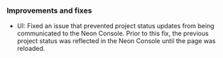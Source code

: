 ### Improvements and fixes

- UI: Fixed an issue that prevented project status updates from being communicated to the Neon Console. Prior to this fix, the previous project status was reflected in the Neon Console until the page was reloaded.
